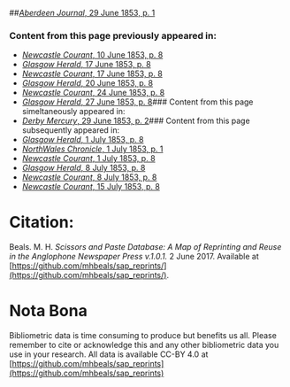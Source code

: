 ##[*Aberdeen Journal*, 29 June 1853, p. 1](https://mhbeals.github.io/sap_html/Aberdeen-Journal/Aberdeen-Journal-29-June-1853-p-1)

### Content from this page previously appeared in:
+ [*Newcastle Courant*, 10 June 1853, p. 8](https://mhbeals.github.io/sap_html/Newcastle-Courant/Newcastle-Courant-10-June-1853-p-8)
+ [*Glasgow Herald*, 17 June 1853, p. 8](https://mhbeals.github.io/sap_html/Glasgow-Herald/Glasgow-Herald-17-June-1853-p-8)
+ [*Newcastle Courant*, 17 June 1853, p. 8](https://mhbeals.github.io/sap_html/Newcastle-Courant/Newcastle-Courant-17-June-1853-p-8)
+ [*Glasgow Herald*, 20 June 1853, p. 8](https://mhbeals.github.io/sap_html/Glasgow-Herald/Glasgow-Herald-20-June-1853-p-8)
+ [*Newcastle Courant*, 24 June 1853, p. 8](https://mhbeals.github.io/sap_html/Newcastle-Courant/Newcastle-Courant-24-June-1853-p-8)
+ [*Glasgow Herald*, 27 June 1853, p. 8](https://mhbeals.github.io/sap_html/Glasgow-Herald/Glasgow-Herald-27-June-1853-p-8)### Content from this page simeltaneously appeared in:
+ [*Derby Mercury*, 29 June 1853, p. 2](https://mhbeals.github.io/sap_html/Derby-Mercury/Derby-Mercury-29-June-1853-p-2)### Content from this page subsequently appeared in:
+ [*Glasgow Herald*, 1 July 1853, p. 8](https://mhbeals.github.io/sap_html/Glasgow-Herald/Glasgow-Herald-1-July-1853-p-8)
+ [*NorthWales Chronicle*, 1 July 1853, p. 1](https://mhbeals.github.io/sap_html/NorthWales-Chronicle/NorthWales-Chronicle-1-July-1853-p-1)
+ [*Newcastle Courant*, 1 July 1853, p. 8](https://mhbeals.github.io/sap_html/Newcastle-Courant/Newcastle-Courant-1-July-1853-p-8)
+ [*Glasgow Herald*, 8 July 1853, p. 8](https://mhbeals.github.io/sap_html/Glasgow-Herald/Glasgow-Herald-8-July-1853-p-8)
+ [*Newcastle Courant*, 8 July 1853, p. 8](https://mhbeals.github.io/sap_html/Newcastle-Courant/Newcastle-Courant-8-July-1853-p-8)
+ [*Newcastle Courant*, 15 July 1853, p. 8](https://mhbeals.github.io/sap_html/Newcastle-Courant/Newcastle-Courant-15-July-1853-p-8)
                    
# Citation: 

Beals. M. H. *Scissors and Paste Database: A Map of Reprinting and Reuse in the Anglophone Newspaper Press v.1.0.1.* 2 June 2017. Available at [https://github.com/mhbeals/sap_reprints/](https://github.com/mhbeals/sap_reprints/). 
                    
# Nota Bona

Bibliometric data is time consuming to produce but benefits us all. Please remember to cite or acknowledge this and any other bibliometric data you use in your research. All data is available CC-BY 4.0 at [https://github.com/mhbeals/sap_reprints](https://github.com/mhbeals/sap_reprints)